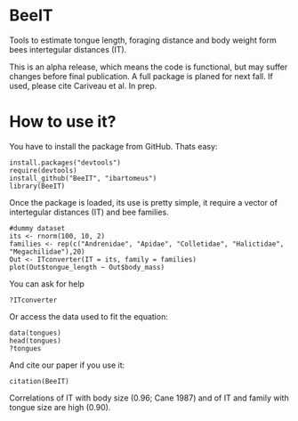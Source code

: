 BeeIT
=====

Tools to estimate tongue length, foraging distance and body weight form bees intertegular distances (IT).

This is an alpha release, which means the code is functional, but may suffer changes before final publication. A full package is planed for next fall. If used, please cite Cariveau et al. In prep.

How to use it?
==============
You have to install the package from GitHub. Thats easy:

```
install.packages("devtools")
require(devtools)
install_github("BeeIT", "ibartomeus")
library(BeeIT)
```

Once the package is loaded, its use is pretty simple, it require a vector of intertegular distances (IT) and bee families.

```
#dummy dataset
its <- rnorm(100, 10, 2)
families <- rep(c("Andrenidae", "Apidae", "Colletidae", "Halictidae", "Megachilidae"),20)
Out <- ITconverter(IT = its, family = families)
plot(Out$tongue_length ~ Out$body_mass)
```

You can ask for help
```
?ITconverter
```

Or access the data used to fit the equation:
```
data(tongues)
head(tongues)
?tongues
```

And cite our paper if you use it:
```
citation(BeeIT)
```

Correlations of IT with body size (0.96; Cane 1987) and of IT and family with tongue size are high (0.90). 

